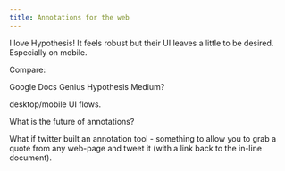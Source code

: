 ```yaml
---
title: Annotations for the web
---
```


I love Hypothesis! It feels robust but their UI leaves a little to be desired. Especially on mobile.

Compare:

Google Docs
Genius
Hypothesis
Medium?

desktop/mobile UI flows.

What is the future of annotations?

What if twitter built an annotation tool - something to allow you to grab a quote from any web-page and tweet it (with a link back to the in-line document).
